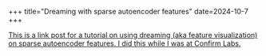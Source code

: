 +++
title="Dreaming with sparse autoencoder features"
date=2024-10-7
+++

[This is a link post for a tutorial on using dreaming (aka feature visualization) on sparse autoencoder features. I did this while I was at Confirm Labs.](https://confirmlabs.org/posts/circuit_breaking.html)